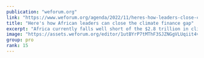 ```yaml
---
publication: "weforum.org"
link: "https://www.weforum.org/agenda/2022/11/heres-how-leaders-close-climate-finance-gap/"
title: "Here's how African leaders can close the climate finance gap"
excerpt: "Africa currently falls well short of the $2.8 trillion in climate finance that it needs by 2030. We asked four Young Global Leaders how to fill the gap"
image: "https://assets.weforum.org/editor/1utBYrP7tMThF3SJZNGgVLUqiit4vPOrJyVSFxtgcUo.png"
group: pro
rank: 15
---
```

